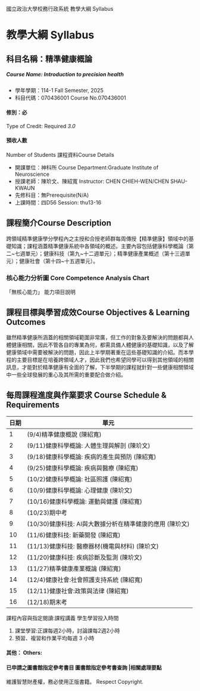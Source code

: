國立政治大學校務行政系統 教學大綱 Syllabus
# 教學大綱 Syllabus
##  科目名稱：精準健康概論
#####  Course Name: Introduction to precision health
  * 學年學期：114-1 Fall Semester, 2025 
  * 科目代碼：070436001 Course No.070436001
#### 修別：必
Type of Credit: Required 
_3.0_
#### 預收人數
Number of Students
課程資料Course Details
  * 開課單位：神科所 Course Department:Graduate Institute of Neuroscience 
  * 授課老師：陳玠文、陳紹寬 Instructor: CHEN CHIEH-WEN/CHEN SHAU-KWAUN 
  * 先修科目：無Prerequisite(N/A)
  * 上課時間：四D56 Session: thu13-16
##  課程簡介Course Description
跨領域精準健康學分學程內之主授和合授老師群每周傳授【精準健康】領域中的基礎知識；課程涵蓋精準健康系統中各領域的概述。主要內容包括健康科學概論（第二~七週單元）；健康科技（第九~十二週單元）；精準健康產業概述（第十三週單元）；健康社會（第十四~十五週單元）。
###  核心能力分析圖 Core Competence Analysis Chart
「無核心能力」 
能力項目說明
##  課程目標與學習成效Course Objectives & Learning Outcomes 
雖然精準健康所涵蓋的相關領域範圍非常廣，但工作的對象及要解決的問題都與人體健康相關，因此不管各自的專業為何，都需具備人體健康的基礎知識，以及了解健康領域中需要被解決的問題，因此上半學期著重在這些基礎知識的介紹。而本學程的主要目標是在培養跨領域人才，因此我們也希望同學可以得到其他領域的相關訊息，才能對於精準健康有全面的了解，下半學期的課程就針對一些健康相關領域中一些全球發展的重心及其所需的重要配合做介紹。
##  每周課程進度與作業要求 Course Schedule & Requirements
日期 |  單元  
---|---  
1 |  (9/4)精準健康概說 (陳紹寬)  
2 |  (9/11)健康科學概論: 人體生理與解剖 (陳玠文)  
3 |  (9/18)健康科學概論: 疾病的產生與預防 (陳紹寬)  
4 |  (9/25)健康科學概論: 疾病與醫療 (陳紹寬)  
5 |  (10/2)健康科學概論: 社區照護 (陳紹寬)  
6 |  (10/9)健康科學概論: 心理健康 (陳玠文)  
7 |  (10/16)健康科學概論: 運動與健護 (陳紹寬)  
8 |  (10/23)期中考  
9 |  (10/30)健康科技: AI與大數據分析在精準健康的應用 (陳玠文)  
10 |  (11/6)健康科技: 新藥開發 (陳紹寬)  
11 |  (11/13)健康科技: 醫療器材(機電與材料) (陳玠文)  
12 |  (11/20)健康科技: 疾病診斷及監測 (陳玠文)  
13 |  (11/27)精準健康產業概論 (陳紹寬)  
14 |  (12/4)健康社會:社會照護支持系統 (陳紹寬)  
15 |  (12/11)健康社會:政策與法律 (陳紹寬)  
16 |  (12/18)期末考  
課程內容與指定閱讀:課程講義
學生學習投入時間 
1. 課堂學習:正課每週2小時，討論課每2週2小時
2. 預習、複習和作業平均每週 3 小時
####  其他： Others:
####  已申請之圖書館指定參考書目  圖書館指定參考書查詢 |相關處理要點
維護智慧財產權，務必使用正版書籍。 Respect Copyright.